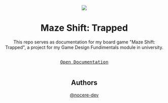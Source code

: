 <div align="center">
  <img src=https://github.com/user-attachments/assets/02626526-686e-471f-a470-72a929ecbcda>

# Maze Shift: Trapped


This repo serves as documentation for my board game "Maze Shift: Trapped", a project for my Game Design Fundimentals module in university.

<kbd font-weight: bold> <br> [Open Documentation][Link] <br> </kbd>

[Link]: BoardGame.md

## Authors

[@nocere-dev](https://github.com/nocere-dev)
</div>
